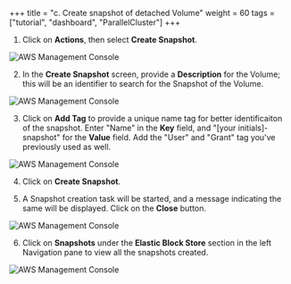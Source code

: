 +++
title = "c. Create snapshot of detached Volume"
weight = 60
tags = ["tutorial", "dashboard", "ParallelCluster"]
+++

1.	Click on **Actions**, then select **Create Snapshot**. 

![AWS Management Console](/images/hpc-aws-parallelcluster-workshop/EC2VolumeCreateSnapshot.png)


2.	In the **Create Snapshot** screen, provide a **Description** for the Volume; this will be an identifier to search for the Snapshot of the Volume.


![AWS Management Console](/images/hpc-aws-parallelcluster-workshop/EC2VolumeCreateSnapshotScreen.png)


3.	Click on **Add Tag** to provide a unique name tag for better identificaiton of the snapshot. Enter "Name" in the **Key** field, and "[your initials]-snapshot" for the **Value** field. Add the "User" and "Grant" tag you've previously used as well.


![AWS Management Console](/images/hpc-aws-parallelcluster-workshop/EBSVolumeSnapshot.png)

4.	Click on **Create Snapshot**.


5.	A Snapshot creation task will be started, and a message indicating the same will be displayed. Click on the **Close** button.

![AWS Management Console](/images/hpc-aws-parallelcluster-workshop/EC2VolumeCreateSnapshotSuccess.png)

6.	Click on **Snapshots** under the **Elastic Block Store** section in the left Navigation pane to view all the snapshots created.

![AWS Management Console](/images/hpc-aws-parallelcluster-workshop/EC2VolumeSnapshotCreated.png)
